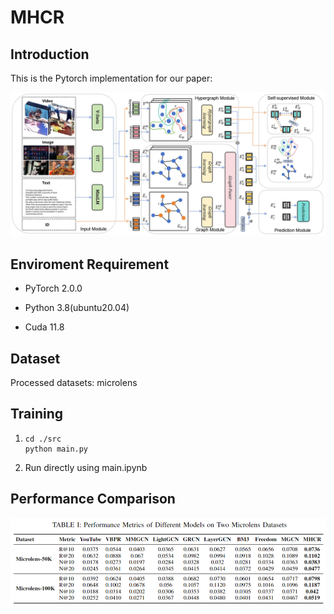 # MHCR


## Introduction

This is the Pytorch implementation for our  paper:

![overview](./README.assets/overview.jpg)

## Enviroment Requirement
- PyTorch 2.0.0

- Python 3.8(ubuntu20.04)

- Cuda 11.8

  

## Dataset

Processed datasets: microlens

## Training

1.   ```
     cd ./src
     python main.py
     ```

2. Run directly using main.ipynb

## Performance Comparison

![image-20240909204930859](./README.assets/image-20240909204930859.png)

